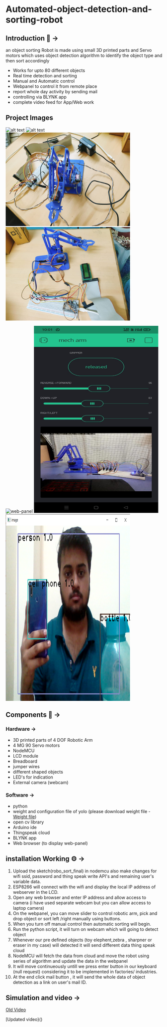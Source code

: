 # Automated-object-detection-and-sorting-robot
 ## Introduction :rocket: &#8594; ##
an object sorting Robot is made using small 3D printed parts and Servo motors which uses object detection algorithm to identify the object type and then sort accordingly
- Works for upto 80 different objects
- Real time detection and sorting
- Manual and Automatic control
- Webpanel to control it from remote place
- report whole day activity by sending mail 
- controlling via BLYNK app
- complete video feed for App/Web work

 ## Project Images ##
![alt text](https://d2t1xqejof9utc.cloudfront.net/screenshots/pics/c0e5f0d4ec5d133fbe3688b8ac6d9976/large.png) 
![alt text](https://d2t1xqejof9utc.cloudfront.net/screenshots/pics/88b4a7b5143113807b57a064004cae8d/large.png)
<span>
<img src="https://github.com/arpitpatawat/Automated-object-detection-and-sorting-robot/blob/main/img.jpeg" width = "400">
<img src="https://github.com/arpitpatawat/Automated-object-detection-and-sorting-robot/blob/main/img1.jpeg" width = "400">
 </span>

![web-panel](https://user-images.githubusercontent.com/75129076/171139512-1f2c94c5-eceb-4f28-b53a-bc11d6079969.png)
<span><img src ="https://github.com/arpitpatawat/Automated-object-detection-and-sorting-robot/blob/main/image11.jpeg" height = "600" width = "400"/>
<img src ="https://github.com/arpitpatawat/Automated-object-detection-and-sorting-robot/blob/main/image6.png" height = "600" width = "400"></span>


## Components :robot: &#8594; ##
 ### Hardware &#8594; ###
 - 3D printed parts of 4 DOF Robotic Arm
 - 4 MG 90 Servo motors
 - NodeMCU
 - LCD module
 - Breadboard
 - jumper wires
 - different shaped objects
 - LED's for indication
 - External camera (webcam)
 ### Software &#8594; ###
 - python
 - weight and configuration file of yolo (please download weight file - [Weight file](https://pjreddie.com/media/files/yolov3.weights))
 - open cv library
 - Arduino ide
 - Thingspeak cloud
 - BLYNK app
 - Web browser (to display web-panel)
## installation Working :gear: &#8594; ##
1. Upload the sketch(robo_sort_final) in nodemcu also make changes for wifi ssid, password and thing speak write API's and remaining user's variable data.
2. ESP8266 will connect with the wifi and display the local IP address of webserver in the LCD.
3. Open any web browser and enter IP address and allow access to camera (i have used separate webcam but you can allow access to laptop camera)
4. On the webpanel, you can move slider to control robotic arm, pick and drop object or sort left /right manually using buttons.
5. When you turn off manual control then automatic sorting will begin. 
6. Run the python script, it will turn on webcam which will going to detect object
7. Whenever our pre defined objects (toy elephent,zebra , sharpner or eraser in my case) will detected it will send different data thing speak cloud
8. NodeMCU will fetch the data from cloud and move the robot using series of algorithm and update the data in the webpanel
9. It will move continueously untill we press enter button in our keyboard (null request) considering it to be implemented in factories/ industries.
10. At the end click mail button , it will send the whole data of object detection as a link on user's mail ID.
 
## Simulation and video  &#8594; ##
 [Old Video](https://drive.google.com/file/d/1TF6mAdieY1y7LwcNcP_3ViE0T7ZFZaRc/view?usp=sharing)
 
 [Updated video}()
